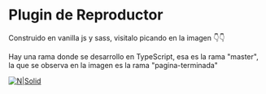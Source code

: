 # Plugin de Reproductor

Construido en vanilla js y sass, visitalo picando en la imagen 👇👇

Hay una rama donde se desarrollo en TypeScript, esa es la rama "master", la que se observa en la imagen es la rama "pagina-terminada"

[![N|Solid](https://media.giphy.com/media/XovYzHmSl0hnKuHQ5f/giphy.gif)](https://johan-avila.github.io/pluginMediaPlayer/)

